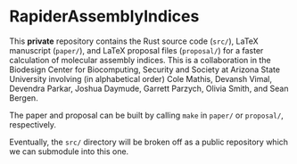# RapiderAssemblyIndices

This **private** repository contains the Rust source code (`src/`), LaTeX manuscript (`paper/`), and LaTeX proposal files (`proposal/`) for a faster calculation of molecular assembly indices.
This is a collaboration in the Biodesign Center for Biocomputing, Security and Society at Arizona State University involving (in alphabetical order) Cole Mathis, Devansh Vimal, Devendra Parkar, Joshua Daymude, Garrett Parzych, Olivia Smith, and Sean Bergen.

The paper and proposal can be built by calling `make` in `paper/` or `proposal/`, respectively.

Eventually, the `src/` directory will be broken off as a public repository which we can submodule into this one.
